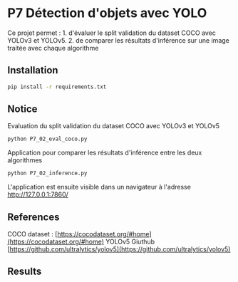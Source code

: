 # P7 Détection d'objets avec YOLO

Ce projet permet :
    1. d'évaluer le split validation du dataset COCO avec YOLOv3 et YOLOv5.
    2. de comparer les résultats d'inférence sur une image traitée avec chaque algorithme

## Installation

```bash
pip install -r requirements.txt
```

## Notice

Evaluation du split validation du dataset COCO avec YOLOv3 et YOLOv5

```bash
python P7_02_eval_coco.py
```
Application pour comparer les résultats d'inférence entre les deux algorithmes

```bash
python P7_02_inference.py
```
L'application est ensuite visible dans un navigateur à l'adresse http://127.0.0.1:7860/

## References

COCO dataset :     [https://cocodataset.org/#home](https://cocodataset.org/#home)
YOLOv5 Giuthub     [https://github.com/ultralytics/yolov5](https://github.com/ultralytics/yolov5)

## Results

